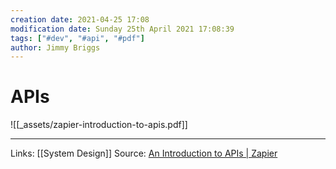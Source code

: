 ```yaml
---
creation date: 2021-04-25 17:08
modification date: Sunday 25th April 2021 17:08:39
tags: ["#dev", "#api", "#pdf"]
author: Jimmy Briggs
---
```


# APIs

![[_assets/zapier-introduction-to-apis.pdf]]

***
Links: [[System Design]]
Source: [An Introduction to APIs | Zapier](https://zapier.com/learn/apis/)

